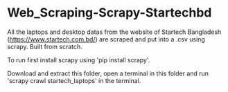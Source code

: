 # Web_Scraping-Scrapy-Startechbd

All the laptops and desktop datas from the website of Startech Bangladesh (https://www.startech.com.bd/) are scraped and put into a .csv using scrapy. Built from scratch.
   
To run first install scrapy using 'pip install scrapy'.

Download and extract this folder, open a terminal in this folder and run 'scrapy crawl startech_laptops' in the terminal.
